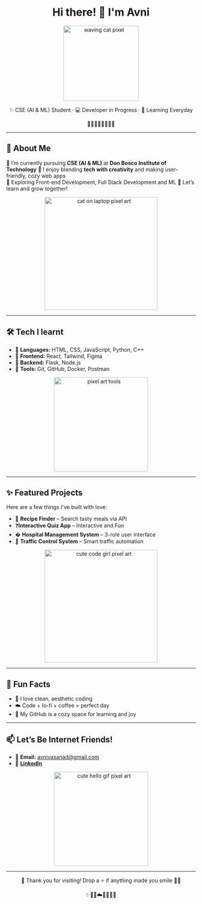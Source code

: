 <h1 align="center">Hi there! 🌸 I'm Avni </h1>

<p align="center">
  <img src="https://media.giphy.com/media/3ohs4BSacFKI7A717y/giphy.gif" width="200" alt="waving cat pixel">
</p>

<p align="center">
  ✨ CSE (AI & ML) Student · 💻 Developer in Progress · 🌱 Learning Everyday  
</p>

<div align="center">🌸🍡🌿🧋🐇✨🧁🍓</div>

---

## 🌷 About Me

🍓 I’m currently pursuing **CSE (AI & ML)** at **Don Bosco Institute of Technology** 
🌼 I enjoy blending **tech with creativity** and making user-friendly, cozy web apps  
🌈 Exploring Front-end Development, Full Stack Development and ML
💌 Let’s learn and grow together!

<p align="center">
  <img src="https://i.pinimg.com/originals/29/81/c5/2981c5bc15e9e9c7dbd5b8f79d9b221d.gif" width="300" alt="cat on laptop pixel art">
</p>

---

## 🛠️ Tech I learnt 

- 🎨 **Languages:** HTML, CSS, JavaScript, Python, C++
- 🧁 **Frontend:** React, Tailwind, Figma
- 🐣 **Backend:** Flask, Node.js
- 🧃 **Tools:** Git, GitHub, Docker, Postman

<div align="center">
  <img src="https://i.pinimg.com/originals/1f/4f/e1/1f4fe1e16f12cb2337e1f9f55a1c37c2.gif" width="250" alt="pixel art tools">
</div>

---

## ✨ Featured Projects

Here are a few things I've built with love:

- 🍲 **Recipe Finder** – Search tasty meals via API
- ❓**Interactive Quiz App** – Interactive and Fun
- � **Hospital Management System** – 3-role user interface 
- 🚦 **Traffic Control System** – Smart traffic automation

<p align="center">
  <img src="https://i.pinimg.com/originals/7a/02/9e/7a029ea2f1d60ec982c2f3e3a3cdebf3.gif" width="300" alt="cute code girl pixel art">
</p>

---

## 🍡 Fun Facts

- 🧺 I love clean, aesthetic coding 
- ☁️ Code + lo-fi + coffee = perfect day  
- 🎀 My GitHub is a cozy space for learning and joy

---

## 📫 Let’s Be Internet Friends!

- 💌 **Email:** avnivasanad@gmail.com  
- 🐾 [**LinkedIn**](https://www.linkedin.com/in/avni-vasanad/)  

<p align="center">
  <img src="https://i.pinimg.com/originals/92/31/ce/9231ce35ecb912e1e99cde86171e554c.gif" width="250" alt="cute hello gif pixel art">
</p>

---

<p align="center">
  🌸 Thank you for visiting! Drop a ⭐ if anything made you smile 🧸💖
</p>

<div align="center">✨🍓🍡☁️🧋🧁🐇🌿</div>

<!---
spicyjam-hub/spicyjam-hub is a ✨ special ✨ repository because its `README.md` (this file) appears on your GitHub profile.
You can click the Preview link to take a look at your changes.
--->
